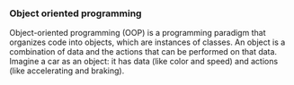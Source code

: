 ### Object oriented programming


Object-oriented programming (OOP) is a programming paradigm that organizes code into objects, which are instances of classes. An object is a combination of data and the actions that can be performed on that data. Imagine a car as an object: it has data (like color and speed) and actions (like accelerating and braking).
